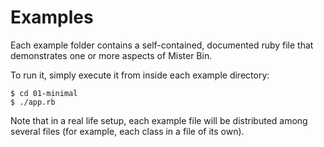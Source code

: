 Examples
==================================================

Each example folder contains a self-contained, documented ruby file that 
demonstrates one or more aspects of Mister Bin.

To run it, simply execute it from inside each example directory:

```shell
$ cd 01-minimal
$ ./app.rb
```

Note that in a real life setup, each example file will be distributed among
several files (for example, each class in a file of its own).

